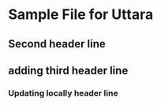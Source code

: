 # Sample File for Uttara
## Second header line
## adding third header line
### Updating locally header line
